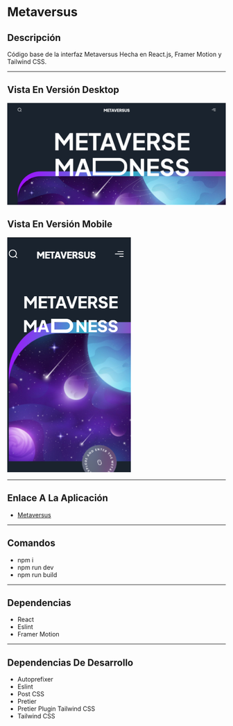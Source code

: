 # Metaversus

## Descripción

Código base de la interfaz Metaversus Hecha en React.js, Framer Motion y Tailwind CSS.

---

## Vista En Versión Desktop

![Vista_En_Versión_Desktop](src/assets/design/desktop-preview.jpg)

## Vista En Versión Mobile

![Vista_En_Versión_Mobile](src/assets/design/mobile-design.jpg)

---

## Enlace A La Aplicación

- [Metaversus](https://modern-ui-metaversus.netlify.app/)

---

## Comandos

- npm i
- npm run dev
- npm run build

---

## Dependencias

- React
- Eslint
- Framer Motion

---

## Dependencias De Desarrollo

- Autoprefixer
- Eslint
- Post CSS
- Pretier
- Pretier Plugin Tailwind CSS
- Tailwind CSS
